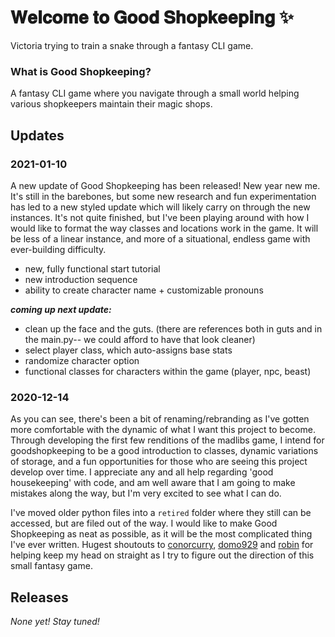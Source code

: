 # 𝐖𝐞𝐥𝐜𝐨𝐦𝐞 𝐭𝐨 𝐆𝐨𝐨𝐝 𝐒𝐡𝐨𝐩𝐤𝐞𝐞𝐩𝐢𝐧𝐠 ✨

Victoria trying to train a snake through a fantasy CLI game.

### What is Good Shopkeeping?

A fantasy CLI game where you navigate through a small world helping various shopkeepers maintain their magic shops. 

## Updates
### 2021-01-10
A new update of Good Shopkeeping has been released! New year new me. It's still in the barebones, but some new research and fun experimentation has led to a new styled update which will likely carry on through the new instances. It's not quite finished, but I've been playing around with how I would like to format the way classes and locations work in the game. It will be less of a linear instance, and more of a situational, endless game with ever-building difficulty. 

- new, fully functional start tutorial
- new introduction sequence
- ability to create character name + customizable pronouns

***coming up next update:***
- clean up the face and the guts. (there are references both in guts and in the main.py-- we could afford to have that look cleaner)
- select player class, which auto-assigns base stats
- randomize character option
- functional classes for characters within the game (player, npc, beast)

### 2020-12-14
As you can see, there's been a bit of renaming/rebranding as I've gotten more comfortable with the dynamic of what I want this project to become. Through developing the first few renditions of the madlibs game, I intend for goodshopkeeping to be a good introduction to classes, dynamic variations of storage, and a fun opportunities for those who are seeing this project develop over time. I appreciate any and all help regarding 'good housekeeping' with code, and am well aware that I am going to make mistakes along the way, but I'm very excited to see what I can do. 

I've moved older python files into a `retired` folder where they still can be accessed, but are filed out of the way. I would like to make Good Shopkeeping as neat as possible, as it will be the most complicated thing I've ever written. Hugest shoutouts to  [conorcurry](https://github.com/ConorCurry), [domo929](https://github.com/Domo929) and [robin](https://github.com/weavingmemories) for helping keep my head on straight as I try to figure out the direction of this small fantasy game.


## Releases

_None yet! Stay tuned!_
